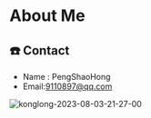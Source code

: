 # About Me

## :phone: Contact

- Name : PengShaoHong
- Email:<9110897@qq.com>

![konglong-2023-08-03-21-27-00](http://oss.scottpeng.top/blogImgs/konglong-2023-08-03-21-27-00.png)
